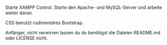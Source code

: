 Starte XAMPP Control. Starte den Apache- und MySQL-Server und arbeite weiter daran.

CSS benutzt rudimentäres Bootstrap.

Anfänger, nicht verwirren lassen du du benötigst die Dateien README.md oder LICENSE nicht.
